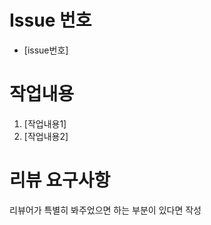 # Issue	번호
  * [issue번호] 

# 작업내용
  1. [작업내용1]
  2. [작업내용2]

# 리뷰 요구사항
  리뷰어가 특별히 봐주었으면 하는 부분이 있다면 작성
